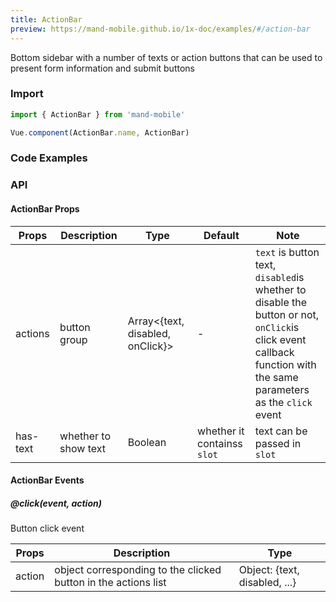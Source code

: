 ```yaml
---
title: ActionBar
preview: https://mand-mobile.github.io/1x-doc/examples/#/action-bar
---
```


Bottom sidebar with a number of texts or action buttons that can be used to present form information and submit buttons

### Import

```javascript
import { ActionBar } from 'mand-mobile'

Vue.component(ActionBar.name, ActionBar)
```

### Code Examples
<!-- DEMO -->


### API

#### ActionBar Props
|Props | Description | Type | Default | Note|
|----|-----|------|------|------|
|actions|button group|Array<{text, disabled, onClick}>|-|`text` is button text,<br/>`disabled`is whether to disable the button or not,<br/>`onClick`is click event callback function with the same parameters as the `click` event|
|has-text|whether to show text|Boolean|whether it containss `slot`|text can be passed in `slot`|


#### ActionBar Events

##### @click(event, action)
Button click event

|Props | Description | Type |
|----|-----|------|
|action|object corresponding to the clicked button in the actions list|Object: {text, disabled, ...}|
